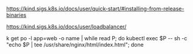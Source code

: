 https://kind.sigs.k8s.io/docs/user/quick-start/#installing-from-release-binaries

https://kind.sigs.k8s.io/docs/user/loadbalancer/


k get po -l app=web  -o name | while read P; do kubectl exec $P -- sh -c "echo $P | tee /usr/share/nginx/html/index.html"; done
